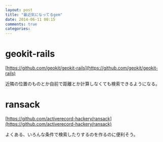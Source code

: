 ```yaml
---
layout: post
title: "最近気になってるgem"
date: 2014-06-11 00:15
comments: true
categories:
---
```


# geokit-rails

[https://github.com/geokit/geokit-rails](https://github.com/geokit/geokit-rails)

近隣の位置のものとか自前で距離とか計算しなくても検索できるようになる。

# ransack

[https://github.com/activerecord-hackery/ransack](https://github.com/activerecord-hackery/ransack)

よくある、いろんな条件で検索したりするのを作るのに便利そう。
